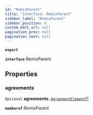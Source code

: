 ```yaml
---
id: "RemixParent"
title: "Interface: RemixParent"
sidebar_label: "RemixParent"
sidebar_position: 0
custom_edit_url: null
pagination_prev: null
pagination_next: null
---
```


**`export`**

**`interface`** RemixParent

## Properties

### agreements

 `Optional` **agreements**: [`AgreementElement`](AgreementElement.md)[]

**`memberof`** RemixParent
